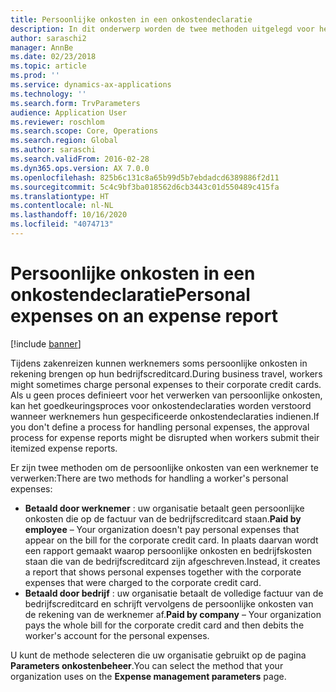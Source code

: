```yaml
---
title: Persoonlijke onkosten in een onkostendeclaratie
description: In dit onderwerp worden de twee methoden uitgelegd voor het verwerken van de persoonlijke onkosten van een werknemer in Microsoft Dynamics 365 Finance.
author: saraschi2
manager: AnnBe
ms.date: 02/23/2018
ms.topic: article
ms.prod: ''
ms.service: dynamics-ax-applications
ms.technology: ''
ms.search.form: TrvParameters
audience: Application User
ms.reviewer: roschlom
ms.search.scope: Core, Operations
ms.search.region: Global
ms.author: saraschi
ms.search.validFrom: 2016-02-28
ms.dyn365.ops.version: AX 7.0.0
ms.openlocfilehash: 825b6c131c8a65b99d5b7ebdadcd6389886f2d11
ms.sourcegitcommit: 5c4c9bf3ba018562d6cb3443c01d550489c415fa
ms.translationtype: HT
ms.contentlocale: nl-NL
ms.lasthandoff: 10/16/2020
ms.locfileid: "4074713"
---
```

# <a name="personal-expenses-on-an-expense-report"></a><span data-ttu-id="06baf-103">Persoonlijke onkosten in een onkostendeclaratie</span><span class="sxs-lookup"><span data-stu-id="06baf-103">Personal expenses on an expense report</span></span>

[!include [banner](../includes/banner.md)]

<span data-ttu-id="06baf-104">Tijdens zakenreizen kunnen werknemers soms persoonlijke onkosten in rekening brengen op hun bedrijfscreditcard.</span><span class="sxs-lookup"><span data-stu-id="06baf-104">During business travel, workers might sometimes charge personal expenses to their corporate credit cards.</span></span> <span data-ttu-id="06baf-105">Als u geen proces definieert voor het verwerken van persoonlijke onkosten, kan het goedkeuringsproces voor onkostendeclaraties worden verstoord wanneer werknemers hun gespecificeerde onkostendeclaraties indienen.</span><span class="sxs-lookup"><span data-stu-id="06baf-105">If you don't define a process for handling personal expenses, the approval process for expense reports might be disrupted when workers submit their itemized expense reports.</span></span> 

<span data-ttu-id="06baf-106">Er zijn twee methoden om de persoonlijke onkosten van een werknemer te verwerken:</span><span class="sxs-lookup"><span data-stu-id="06baf-106">There are two methods for handling a worker's personal expenses:</span></span>

- <span data-ttu-id="06baf-107">**Betaald door werknemer** : uw organisatie betaalt geen persoonlijke onkosten die op de factuur van de bedrijfscreditcard staan.</span><span class="sxs-lookup"><span data-stu-id="06baf-107">**Paid by employee** – Your organization doesn't pay personal expenses that appear on the bill for the corporate credit card.</span></span> <span data-ttu-id="06baf-108">In plaats daarvan wordt een rapport gemaakt waarop persoonlijke onkosten en bedrijfskosten staan die van de bedrijfscreditcard zijn afgeschreven.</span><span class="sxs-lookup"><span data-stu-id="06baf-108">Instead, it creates a report that shows personal expenses together with the corporate expenses that were charged to the corporate credit card.</span></span>
- <span data-ttu-id="06baf-109">**Betaald door bedrijf** : uw organisatie betaalt de volledige factuur van de bedrijfscreditcard en schrijft vervolgens de persoonlijke onkosten van de rekening van de werknemer af.</span><span class="sxs-lookup"><span data-stu-id="06baf-109">**Paid by company** – Your organization pays the whole bill for the corporate credit card and then debits the worker's account for the personal expenses.</span></span>

<span data-ttu-id="06baf-110">U kunt de methode selecteren die uw organisatie gebruikt op de pagina **Parameters onkostenbeheer**.</span><span class="sxs-lookup"><span data-stu-id="06baf-110">You can select the method that your organization uses on the **Expense management parameters** page.</span></span>
